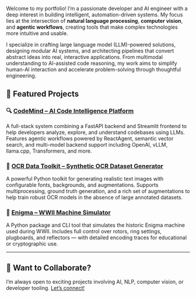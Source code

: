 Welcome to my portfolio! I’m a passionate developer and AI engineer with a deep interest in building intelligent, automation-driven systems. My focus lies at the intersection of **natural language processing**, **computer vision**, and **agentic workflows**, creating tools that make complex technologies more intuitive and usable.

I specialize in crafting large language model (LLM)-powered solutions, designing modular AI systems, and architecting pipelines that convert abstract ideas into real, interactive applications. From multimodal understanding to AI-assisted code reasoning, my work aims to simplify human-AI interaction and accelerate problem-solving through thoughtful engineering.


## 🚀 Featured Projects

### 🔍 [CodeMind – AI Code Intelligence Platform](./projects/codemind.md)  
A full-stack system combining a FastAPI backend and Streamlit frontend to help developers analyze, explore, and understand codebases using LLMs. Features agentic workflows powered by ReactAgent, semantic vector search, and multi-model backend support including OpenAI, vLLM, llama.cpp, Transformers, and more.

### 🧾 [OCR Data Toolkit – Synthetic OCR Dataset Generator](./projects/ocr_data_toolkit.md)  
A powerful Python toolkit for generating realistic text images with configurable fonts, backgrounds, and augmentations. Supports multiprocessing, ground truth generation, and a rich set of augmentations to help train robust OCR models in the absence of large annotated datasets.

### 🔐 [Enigma – WWII Machine Simulator](./projects/enigma.md)  
A Python package and CLI tool that simulates the historic Enigma machine used during WWII. Includes full control over rotors, ring settings, plugboards, and reflectors — with detailed encoding traces for educational or cryptographic use.

---

## 💼 Want to Collaborate?

I’m always open to exciting projects involving AI, NLP, computer vision, or developer tooling. [Let’s connect!](mailto:naumanhsa965@gmail.com)

